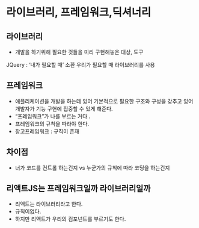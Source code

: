 # 라이브러리, 프레임워크,딕셔너리

## 라이브러리

- 개발을 하기위해 필요한 것들을 미리 구현해놓은 대상, 도구

JQuery : ‘내가 필요할 때’ 소환 우리가 필요할 때 라이브러리를 사용

## 프레임워크

- 애플리케이션을 개발을 하는데 있어 기본적으로 필요한 구조와 구성을 갖추고 있어 개발자가 기능 구현에 집중할 수 있게 해준다.
- “프레임워크”가 나를 부르는 거다 .
- 프레임워크의 규칙을 따라야 한다.
- 장고프레임워크 : 규칙이 존재

## 차이점

- 너가 코드를 컨트롤 하는건지 vs 누군가의 규칙에 따라 코딩을 하는건지

## 리액트JS는 프레임워크일까 라이브러리일까

- 리액트는 라이브러리라고 한다.
- 규칙이없다.
- 하지만 리액트가 우리의 컴포넌트를 부르기도 한다.

